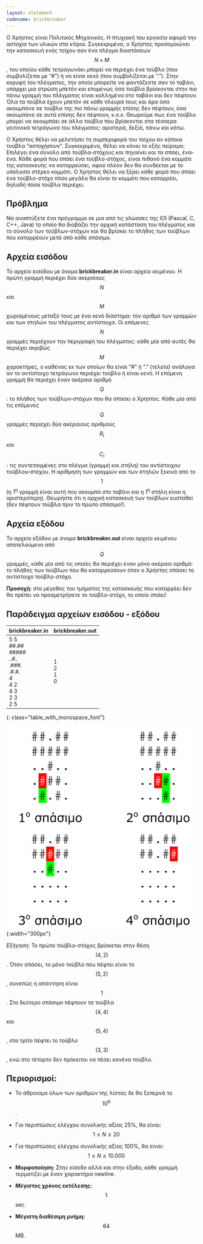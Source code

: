 ```yaml
---
layout: statement
codename: brickbreaker
---
```


Ο Χρήστος είναι Πολιτικός Mηχανικός. Η πτυχιακή του εργασία αφορά την αστοχία των υλικών στα κτίρια. Συγκεκριμένα, ο Χρήστος προσομοιώνει την κατασκευή ενός τοίχου σαν ένα πλέγμα διαστάσεων $$N \times M$$, του οποίου κάθε τετραγωνάκι μπορεί να περιέχει ένα τούβλο (που συμβολίζεται με “#”) ή να είναι κενό (που συμβολίζεται με “.”). Στην κορυφή του πλέγματος, την οποία μπορείτε να φαντάζεστε σαν το ταβάνι, υπάρχει μια στρώση μπετόν και επομένως όσα τούβλα βρίσκονται στην πιο πάνω γραμμή του πλέγματος είναι κολλημένα στο ταβάνι και δεν πέφτουν. Όλα τα τούβλα έχουν μπετόν σε κάθε πλευρά τους και άρα όσα ακουμπάνε σε τούβλα της πιο πάνω γραμμής επίσης δεν πέφτουν, όσα ακουμπάνε σε αυτά επίσης δεν πέφτουν, κ.ο.κ. Θεωρούμε πως ένα τούβλο μπορεί να ακουμπάει σε άλλα τούβλα που βρίσκονται στα τέσσερα γειτονικά τετράγωνα του πλέγματος: αριστερά, δεξιά, πάνω και κάτω.

Ο Χρήστος θέλει να μελετήσει τη συμπεριφορά του τοίχου αν κάποια τούβλα “αστοχήσουν”. Συγκεκριμένα, θέλει να κάνει το εξής πείραμα: Επιλέγει ένα σύνολο από τούβλα-στόχους και πηγαίνει και τα σπάει, ένα-ένα. Κάθε φορά που σπάει ένα τούβλο-στόχος, είναι πιθανό ένα κομμάτι της κατασκευής να καταρρεύσει, αφού πλέον δεν θα συνδέεται με το υπόλοιπο στέρεο κομμάτι. Ο Χρήστος θέλει να ξέρει κάθε φορά που σπάει ένα τούβλο-στόχο πόσο μεγάλο θα είναι το κομμάτι που καταρρέει, δηλαδή πόσα τούβλα περιέχει.

## Πρόβλημα

Nα αναπτύξετε ένα πρόγραμμα σε μια από τις γλώσσες της IOI (Pascal, C, C++, Java) το οποίο θα διαβάζει την αρχική κατάσταση του πλέγματος και το σύνολο των τούβλων-στόχων και θα βρίσκει το πλήθος των τούβλων που καταρρέουν μετά από κάθε σπάσιμο.

## Αρχεία εισόδου

Το αρχείο εισόδου με όνομα **brickbreaker.in** είναι αρχείο κειμένου. Η πρώτη γραμμή περιέχει δύο ακεραίους $$N$$ και $$M$$ χωρισμένους μεταξύ τους με ένα κενό διάστημα: τον αριθμό των γραμμών και των στηλών του πλέγματος αντίστοιχα. Οι επόμενες $$N$$ γραμμές περιέχουν την περιγραφή του πλέγματος: κάθε μία από αυτές θα περιέχει ακριβώς $$M$$ χαρακτήρες, ο καθένας εκ των οποίων θα είναι “#” ή “.” (τελεία) ανάλογα αν το αντίστοιχο τετράγωνο περιέχει τούβλο ή είναι κενό. Η επόμενη γραμμή θα περιέχει έναν ακέραιο αριθμό $$Q$$: το πλήθος των τούβλων-στόχων που θα σπάσει ο Χρήστος. Κάθε μία από τις επόμενες $$Q$$ γραμμές περιέχει δύο ακέραιους αριθμούς $$R_i$$ και $$C_i$$: τις συντεταγμένες στο πλέγμα (γραμμή και στήλη) του αντίστοιχου τούβλου-στόχου. Η αρίθμηση των γραμμών και των στηλών ξεκινά από το $$1$$ (η 1<sup>η</sup> γραμμή είναι αυτή που ακουμπά στο ταβάνι και η 1<sup>η</sup> στήλη είναι η αριστερότερη). Θεωρήστε ότι η αρχική κατασκευή των τούβλων ευσταθεί (δεν πέφτουν τούβλα πριν το πρώτο σπάσιμο!).

## Αρχεία εξόδου

Το αρχείο εξόδου με όνομα **brickbreaker.out** είναι αρχείο κειμένου αποτελούμενο από $$Q$$ γραμμές, κάθε μία από τις οποίες θα περιέχει έναν μόνο ακέραιο αριθμό: το πλήθος των τούβλων που θα καταρρεύσουν όταν ο Χρήστος σπάσει το αντίστοιχο τούβλο-στόχο.

**Προσοχή:** στο μέγεθος του τμήματος της κατασκευής που καταρρέει δεν θα πρέπει να προσμετρήσετε το τούβλο-στόχο, το οποίο σπάει!

## Παράδειγμα αρχείων εισόδου - εξόδου

| **brickbreaker.in**      | **brickbreaker.out** |
| ------------------------------------ | ------------- |
| 5 5 <br> ##.## <br> ##### <br> ..#.. <br> .###. <br> .#.#. <br> 4 <br> 4 2 <br> 4 3 <br> 2 3 <br> 2 5 | 1 <br> 2 <br> 1 <br> 0 |
{: class="table_with_monospace_font"}

![Παράδειγμα](/assets/30-pdp-c-brickbreaker-example.png){:width="300px"}

*Εξήγηση:* Το πρώτο τούβλο-στόχος βρίσκεται στην θέση $$(4,2)$$. Όταν σπάσει, το μόνο τούβλο που πέφτει είναι το $$(5,2)$$, συνεπώς η απάντηση είναι $$1$$. Στο δεύτερο σπάσιμο πέφτουν τα τούβλα $$(4,4)$$ και $$(5,4)$$, στο τρίτο πέφτει το τούβλο $$(3,3)$$, ενώ στο τέταρτο δεν πρόκειται να πέσει κανένα τούβλο.

## Περιορισμοί:

 * Το άθροισμα όλων των αριθμών της λίστας δε θα ξεπερνά το $$10^9$$.
 * Για περιπτώσεις ελέγχου συνολικής αξίας 25%, θα είναι: $$1 \leq N \leq 20$$
 * Για περιπτώσεις ελέγχου συνολικής αξίας 100%, θα είναι:
   $$1 \leq N \leq 10.000$$


 * **Mορφοποίηση:** Στην είσοδο αλλά και στην έξοδο, κάθε γραμμή τερματίζει με έναν χαρακτήρα newline.
 * **Mέγιστος χρόνος εκτέλεσης:** $$1$$ sec.
 * **Mέγιστη διαθέσιμη μνήμη:** $$64$$ MB.
